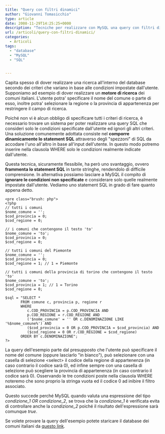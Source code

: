```yaml
---
title: "Query con filtri dinamici"
author: "Giovanni Tomasicchio"
type: article
date: 2008-11-29T14:25:25+0000
description: "Tecniche per realizzare con MySQL una query con filtri dinamici."
url: /articoli/query-con-filtri-dinamici/
categories:
  - Articoli
tags:
  - "database"
  - "MySQL"
  - "SQL"

  
---
```

Capita spesso di dover realizzare una ricerca all'interno del database secondo dei criteri che variano in base alle condizioni impostate dall'utente. Supponiamo ad esempio di dover realizzare un **motore di ricerca** dei comuni italiani. L'utente potra' specificare il nome del comune o parte di esso, inoltre potra' selezionare la regione o la provincia di appartenenza per restringere il campo di ricerca.

Poiché non vi è alcun obbligo di specificare tutti i criteri di ricerca, è necessario trovare un sistema per poter realizzare una query SQL che consideri solo le condizioni specificate dall'utente ed ignori gli altri criteri. Una soluzione comunemente adottata consiste nel **comporre dinamicamente lo statement SQL** attraverso degli "spezzoni" di SQL da accodare l'uno all'altro in base all'input dell'utente. In questo modo potremo inserire nella clausola WHERE solo le condizioni realmente indicate dall'utente.

Questa tecnica, sicuramente flessibile, ha però uno svantaggio, ovvero **frammenta lo statement SQL** in tante stringhe, rendendolo di difficile comprensione. In alternativa possiamo lasciare a MySQL il compito di **ignorare le condizioni non specificate** e considerare solo quelle realmente impostate dall'utente. Vediamo uno statement SQL in grado di fare quanto appena detto.

 ```
<pre class="brush: php">
<?php
// tutti i comuni
$nome_comune = '';
$cod_provincia = 0;
$cod_regione = 0;

// i comuni che contengono il testo 'to'
$nome_comune = 'to';
$cod_provincia = 0;
$cod_regione = 0;

// tutti i comuni del Piemonte
$nome_comune = '';
$cod_provincia = 0;
$cod_regione = 1; // 1 = Piemonte

// tutti i comuni della provincia di torino che contengono il testo 'to'
$nome_comune = 'to';
$cod_provincia = 1; // 1 = Torino
$cod_regione = 0;

$sql = "SELECT * 
		FROM comune c, provincia p, regione r
		WHERE
		   c.COD_PROVINCIA = p.COD_PROVINCIA AND
		   p.COD_REGIONE = r.COD_REGIONE AND
		   ('$nome_comune' = '' OR c.DENOMINAZIONE LIKE '%$nome_comune%') AND
		   ($cod_provincia = 0 OR p.COD_PROVINCIA = $cod_provincia) AND
		   ($cod_regione = 0 OR r.COD_REGIONE = $cod_regione)
		ORDER BY c.DENOMINAZIONE";
?>
```

La query dell'esempio parte dal presupposto che l'utente può specificare il nome del comune (oppure lasciarlo "in bianco"), può selezionare con una casella di selezione &lt;select&gt; il codice della regione di appartenenza (in caso contrario il codice sarà 0), ed infine sempre con una casella di selezione può scegliere la provincia di appartenenza (in caso contrario il codice sarà 0). Osservando le tre condizioni poste nella clausola WHERE noteremo che sono proprio la stringa vuota ed il codice 0 ad inibire il filtro associato.

Questo succede perché MySQL quando valuta una espressione del tipo *condizione\_1 OR condizione\_2*, se trova che la *condizione\_1* è verificata evita di controllare anche la *condizione\_2* poiché il risultato dell'espressione sarà comunque *true*.

Se volete provare la query dell'esempio potete staricare il database dei comuni italiani da [questo link](http://www.phpnews.it/download/italia.zip).